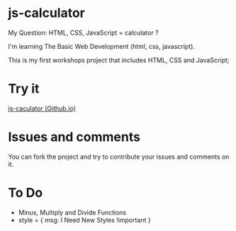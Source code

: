 # js-calculator
My Question: HTML, CSS, JavaScript = calculator ?

I'm learning The Basic Web Development (html, css, javascript).

This is my first workshops project that includes HTML, CSS and JavaScript;

# Try it

<a href="https://bossboxing.github.io/js-calculator/">js-caculator (Github.io)</a>

# Issues and comments

You can fork the project and try to contribute your issues and comments on it.

# To Do

- Minus, Multiply and Divide Functions
- style = { msg: I Need New Styles !important }